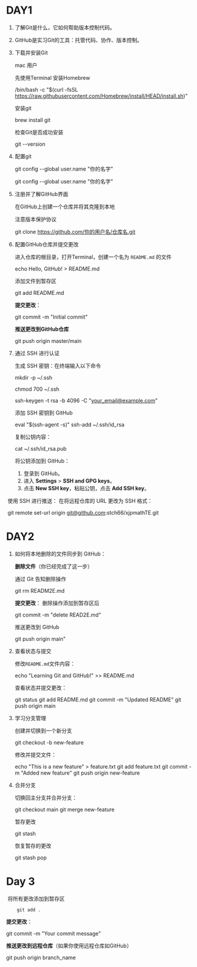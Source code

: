 # DAY1

1. 了解Git是什么，它如何帮助版本控制代码。

2. GitHub是实习Git的工具：托管代码、协作、版本控制。

3. 下载并安装Git

   mac 用户  

   先使用Terminal 安装Homebrew  

   /bin/bash -c "$(curl -fsSL https://raw.githubusercontent.com/Homebrew/install/HEAD/install.sh)"

   安装git

   brew install git

   检查Git是否成功安装

   git --version

4. 配置git

   git config --global user.name "你的名字"

   git config --global user.name "你的名字"

5. 注册并了解GitHub界面

   在GitHub上创建一个仓库并将其克隆到本地

   注意版本保护协议

   git clone https://github.com/你的用户名/仓库名.git

6. 配置GitHub仓库并提交更改

   进入仓库的根目录，打开Terminal，创建一个名为 `README.md` 的文件

   echo Hello, GitHub!  > README.md

   添加文件到暂存区

   git add README.md

   **提交更改**：

   git commit -m "Initial commit"

   **推送更改到GitHub仓库**

   git push origin master/main

7. 通过 SSH 进行认证

   生成 SSH 密钥：在终端输入以下命令

   mkdir -p ~/.ssh

   chmod 700 ~/.ssh

   ssh-keygen -t rsa -b 4096 -C "your_email@example.com"

   添加 SSH 密钥到 GitHub

   eval "$(ssh-agent -s)"
   ssh-add ~/.ssh/id_rsa

   复制公钥内容：

   cat ~/.ssh/id_rsa.pub

   将公钥添加到 GitHub：

   1. 登录到 GitHub。
   2. 进入 **Settings** > **SSH and GPG keys**。
   3. 点击 **New SSH key**，粘贴公钥，点击 **Add SSH key**。

​                使用 SSH 进行推送： 在将远程仓库的 URL 更改为 SSH 格式：

​		git remote set-url origin git@github.com:stch66/xjpmathTE.git

# DAY2

1. 如何将本地删除的文件同步到 GitHub：

   **删除文件**（你已经完成了这一步）

   通过 Git 告知删除操作 

   git rm READM2E.md

   **提交更改**： 删除操作添加到暂存区后

   git commit -m "delete READ2E.md"

   推送更改到 GitHub

   git push origin main"

2. 查看状态与提交

   修改`README.md`文件内容：

   echo "Learning Git and GitHub!" >> README.md

   查看状态并提交更改：

   git status
   git add README.md
   git commit -m "Updated README"
   git push origin main

3. 学习分支管理

   创建并切换到一个新分支

   git checkout -b new-feature

   修改并提交文件：

   echo "This is a new feature" > feature.txt
   git add feature.txt
   git commit -m "Added new feature"
   git push origin new-feature

4. 合并分支

   切换回主分支并合并分支：

   git checkout main
   git merge new-feature

   暂存更改

   git stash

   恢复暂存的更改

   git stash pop

# Day 3

​              将所有更改添加到暂存区

 		git add .

**提交更改**：

git commit -m "Your commit message"

**推送更改到远程仓库**（如果你使用远程仓库如GitHub）

git push origin branch_name













